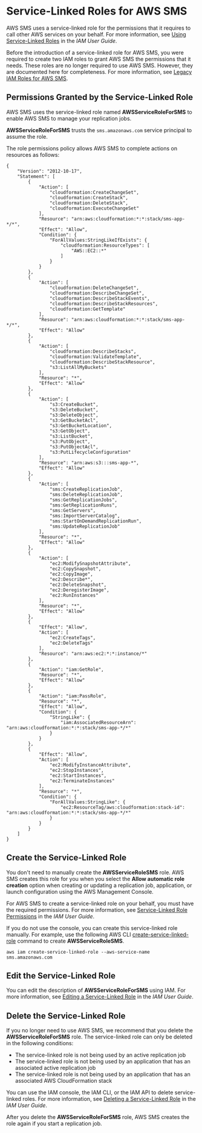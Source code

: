 # Service\-Linked Roles for AWS SMS<a name="using-service-linked-roles"></a>

AWS SMS uses a service\-linked role for the permissions that it requires to call other AWS services on your behalf\. For more information, see [Using Service\-Linked Roles](https://docs.aws.amazon.com/IAM/latest/UserGuide/using-service-linked-roles.html) in the *IAM User Guide*\.

Before the introduction of a service\-linked role for AWS SMS, you were required to create two IAM roles to grant AWS SMS the permissions that it needs\. These roles are no longer required to use AWS SMS\. However, they are documented here for completeness\. For more information, see [Legacy IAM Roles for AWS SMS](sms-legacy-iam-roles.md)\.

## Permissions Granted by the Service\-Linked Role<a name="service-linked-role-permissions"></a>

AWS SMS uses the service\-linked role named **AWSServiceRoleForSMS** to enable AWS SMS to manage your replication jobs\.

**AWSServiceRoleForSMS** trusts the `sms.amazonaws.com` service principal to assume the role\.

The role permissions policy allows AWS SMS to complete actions on resources as follows:

```
{
    "Version": "2012-10-17",
    "Statement": [
        {
            "Action": [
                "cloudformation:CreateChangeSet",
                "cloudformation:CreateStack",
                "cloudformation:DeleteStack",
                "cloudformation:ExecuteChangeSet"
            ],
            "Resource": "arn:aws:cloudformation:*:*:stack/sms-app-*/*",
            "Effect": "Allow",
            "Condition": {
                "ForAllValues:StringLikeIfExists": {
                    "cloudformation:ResourceTypes": [
                        "AWS::EC2::*"
                    ]
                }
            }
        },
        {
            "Action": [
                "cloudformation:DeleteChangeSet",
                "cloudformation:DescribeChangeSet",
                "cloudformation:DescribeStackEvents",
                "cloudformation:DescribeStackResources",
                "cloudformation:GetTemplate"
            ],
            "Resource": "arn:aws:cloudformation:*:*:stack/sms-app-*/*",
            "Effect": "Allow"
        },
        {
            "Action": [
                "cloudformation:DescribeStacks",
                "cloudformation:ValidateTemplate",
                "cloudformation:DescribeStackResource",
                "s3:ListAllMyBuckets"
            ],
            "Resource": "*",
            "Effect": "Allow"
        },
        {
            "Action": [
                "s3:CreateBucket",
                "s3:DeleteBucket",
                "s3:DeleteObject",
                "s3:GetBucketAcl",
                "s3:GetBucketLocation",
                "s3:GetObject",
                "s3:ListBucket",
                "s3:PutObject",
                "s3:PutObjectAcl",
                "s3:PutLifecycleConfiguration"
            ],
            "Resource": "arn:aws:s3:::sms-app-*",
            "Effect": "Allow"
        },
        {
            "Action": [
                "sms:CreateReplicationJob",
                "sms:DeleteReplicationJob",
                "sms:GetReplicationJobs",
                "sms:GetReplicationRuns",
                "sms:GetServers",
                "sms:ImportServerCatalog",
                "sms:StartOnDemandReplicationRun",
                "sms:UpdateReplicationJob"
            ],
            "Resource": "*",
            "Effect": "Allow"
        },
        {
            "Action": [
                "ec2:ModifySnapshotAttribute",
                "ec2:CopySnapshot",
                "ec2:CopyImage",
                "ec2:Describe*",
                "ec2:DeleteSnapshot",
                "ec2:DeregisterImage",
                "ec2:RunInstances"
            ],
            "Resource": "*",
            "Effect": "Allow"
        },
        {
            "Effect": "Allow",
            "Action": [
                "ec2:CreateTags",
                "ec2:DeleteTags"
            ],
            "Resource": "arn:aws:ec2:*:*:instance/*"
        },
        {
            "Action": "iam:GetRole",
            "Resource": "*",
            "Effect": "Allow"
        },
        {
            "Action": "iam:PassRole",
            "Resource": "*",
            "Effect": "Allow",
            "Condition": {
                "StringLike": {
                    "iam:AssociatedResourceArn": "arn:aws:cloudformation:*:*:stack/sms-app-*/*"
                }
            }
        },
        {
            "Effect": "Allow",
            "Action": [
                "ec2:ModifyInstanceAttribute",
                "ec2:StopInstances",
                "ec2:StartInstances",
                "ec2:TerminateInstances"
            ],
            "Resource": "*",
            "Condition": {
                "ForAllValues:StringLike": {
                    "ec2:ResourceTag/aws:cloudformation:stack-id": "arn:aws:cloudformation:*:*:stack/sms-app-*/*"
                }
            }
        }
    ]
}
```

## Create the Service\-Linked Role<a name="create-service-linked-role"></a>

You don't need to manually create the **AWSServiceRoleSMS** role\. AWS SMS creates this role for you when you select the **Allow automatic role creation** option when creating or updating a replication job, application, or launch configuration using the AWS Management Console\.

For AWS SMS to create a service\-linked role on your behalf, you must have the required permissions\. For more information, see [Service\-Linked Role Permissions](https://docs.aws.amazon.com/IAM/latest/UserGuide/using-service-linked-roles.html#service-linked-role-permissions) in the *IAM User Guide*\.

If you do not use the console, you can create this service\-linked role manually\. For example, use the following AWS CLI [create\-service\-linked\-role](https://docs.aws.amazon.com/cli/latest/reference/iam/create-service-linked-role.html) command to create **AWSServiceRoleSMS**\.

```
aws iam create-service-linked-role --aws-service-name sms.amazonaws.com
```

## Edit the Service\-Linked Role<a name="edit-service-linked-role"></a>

You can edit the description of **AWSServiceRoleForSMS** using IAM\. For more information, see [Editing a Service\-Linked Role](https://docs.aws.amazon.com/IAM/latest/UserGuide/using-service-linked-roles.html#edit-service-linked-role) in the *IAM User Guide*\.

## Delete the Service\-Linked Role<a name="delete-service-linked-role"></a>

If you no longer need to use AWS SMS, we recommend that you delete the **AWSServiceRoleForSMS** role\. The service\-linked role can only be deleted in the following conditions:
+ The service\-linked role is not being used by an active replication job
+ The service\-linked role is not being used by an application that has an associated active replication job
+ The service\-linked role is not being used by an application that has an associated AWS CloudFormation stack

You can use the IAM console, the IAM CLI, or the IAM API to delete service\-linked roles\. For more information, see [Deleting a Service\-Linked Role](https://docs.aws.amazon.com/IAM/latest/UserGuide/using-service-linked-roles.html#delete-service-linked-role) in the *IAM User Guide*\.

After you delete the **AWSServiceRoleForSMS** role, AWS SMS creates the role again if you start a replication job\.